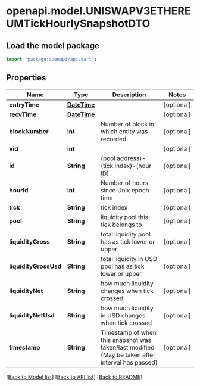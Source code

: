 # openapi.model.UNISWAPV3ETHEREUMTickHourlySnapshotDTO

## Load the model package
```dart
import 'package:openapi/api.dart';
```

## Properties
Name | Type | Description | Notes
------------ | ------------- | ------------- | -------------
**entryTime** | [**DateTime**](DateTime.md) |  | [optional] 
**recvTime** | [**DateTime**](DateTime.md) |  | [optional] 
**blockNumber** | **int** | Number of block in which entity was recorded. | [optional] 
**vid** | **int** |  | [optional] 
**id** | **String** | (pool address)-(tick index)-(hour ID) | [optional] 
**hourId** | **int** | Number of hours since Unix epoch time | [optional] 
**tick** | **String** | tick index | [optional] 
**pool** | **String** | liquidity pool this tick belongs to | [optional] 
**liquidityGross** | **String** | total liquidity pool has as tick lower or upper | [optional] 
**liquidityGrossUsd** | **String** | total liquidity in USD pool has as tick lower or upper | [optional] 
**liquidityNet** | **String** | how much liquidity changes when tick crossed | [optional] 
**liquidityNetUsd** | **String** | how much liquidity in USD changes when tick crossed | [optional] 
**timestamp** | **String** | Timestamp of when this snapshot was taken/last modified (May be taken after interval has passed) | [optional] 

[[Back to Model list]](../README.md#documentation-for-models) [[Back to API list]](../README.md#documentation-for-api-endpoints) [[Back to README]](../README.md)


